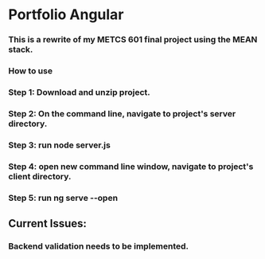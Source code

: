 # Portfolio Angular

### This is a rewrite of my METCS 601 final project using the MEAN stack. 

### How to use

### Step 1: Download and unzip project.  
### Step 2: On the command line, navigate to project's server directory. 
### Step 3: run node server.js 
### Step 4: open new command line window, navigate to project's client directory.
### Step 5: run ng serve --open 

## Current Issues: 
### Backend validation needs to be implemented. 
